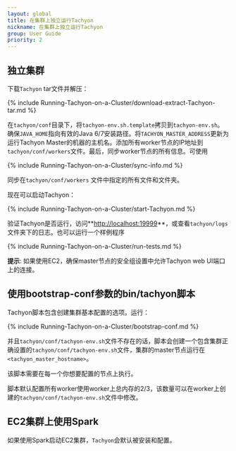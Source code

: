 ```yaml
---
layout: global
title: 在集群上独立运行Tachyon
nickname: 在集群上独立运行Tachyon
group: User Guide
priority: 2
---
```


## 独立集群

下载`Tachyon` tar文件并解压：

{% include Running-Tachyon-on-a-Cluster/download-extract-Tachyon-tar.md %}

在`tachyon/conf`目录下，将`tachyon-env.sh.template`拷贝到`tachyon-env.sh`。确保`JAVA_HOME`指向有效的Java 6/7安装路径。将`TACHYON_MASTER_ADDRESS`更新为运行Tachyon Master的机器的主机名。添加所有worker节点的IP地址到`tachyon/conf/workers`文件。最后，同步worker节点的所有信息。可使用

{% include Running-Tachyon-on-a-Cluster/sync-info.md %}

同步在`tachyon/conf/workers` 文件中指定的所有文件和文件夹。

现在可以启动Tachyon：

{% include Running-Tachyon-on-a-Cluster/start-Tachyon.md %}

验证Tachyon是否运行，访问**[http://localhost:19999](http://localhost:19999)**，或查看`tachyon/logs`文件夹下的日志。也可以运行一个样例程序

{% include Running-Tachyon-on-a-Cluster/run-tests.md %}

**提示**: 如果使用EC2，确保master节点的安全组设置中允许Tachyon web UI端口上的连接。

## 使用bootstrap-conf参数的bin/tachyon脚本

Tachyon脚本包含创建集群基本配置的选项。运行：

{% include Running-Tachyon-on-a-Cluster/bootstrap-conf.md %}

并且`tachyon/conf/tachyon-env.sh`文件不存在的话，脚本会创建一个包含集群正确设置的`tachyon/conf/tachyon-env.sh`文件，集群的master节点运行在`<tachyon_master_hostname>`。

该脚本需要在每一个你想要配置的节点上执行。

脚本默认配置所有worker使用worker上总内存的2/3，该数量可以在worker上创建的`tachyon/conf/tachyon-env.sh`文件中修改。

## EC2集群上使用Spark
如果使用Spark启动EC2集群，`Tachyon`会默认被安装和配置。
